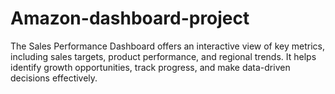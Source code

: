 # Amazon-dashboard-project
The Sales Performance Dashboard offers an interactive view of key metrics, including sales targets, product performance, and regional trends. It helps identify growth opportunities, track progress, and make data-driven decisions effectively.
